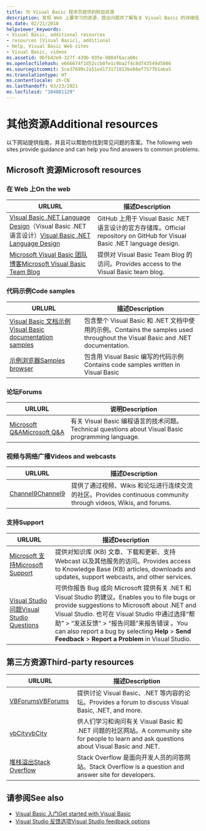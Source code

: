 ```yaml
---
title: 为 Visual Basic 程序员提供的附加资源
description: 发现 Web 上要学习的资源，提出问题并了解有关 Visual Basic 的详细信息。
ms.date: 02/21/2018
helpviewer_keywords:
- Visual Basic, additional resources
- resources [Visual Basic], additional
- Help, Visual Basic Web sites
- Visual Basic, videos
ms.assetid: 9bfb42e9-327f-439b-935e-8884f6aca80c
ms.openlocfilehash: e666674f1d52ccb0fe1c9ba2f4c8d743549d5086
ms.sourcegitcommit: 5ce37699c2a51ed173171813be68ef7577b1aba5
ms.translationtype: HT
ms.contentlocale: zh-CN
ms.lasthandoff: 03/23/2021
ms.locfileid: "104881129"
---
```

# <a name="additional-resources"></a><span data-ttu-id="3d6bb-103">其他资源</span><span class="sxs-lookup"><span data-stu-id="3d6bb-103">Additional resources</span></span>

<span data-ttu-id="3d6bb-104">以下网站提供指南，并且可以帮助你找到常见问题的答案。</span><span class="sxs-lookup"><span data-stu-id="3d6bb-104">The following web sites provide guidance and can help you find answers to common problems.</span></span>

## <a name="microsoft-resources"></a><span data-ttu-id="3d6bb-105">Microsoft 资源</span><span class="sxs-lookup"><span data-stu-id="3d6bb-105">Microsoft resources</span></span>

### <a name="on-the-web"></a><span data-ttu-id="3d6bb-106">在 Web 上</span><span class="sxs-lookup"><span data-stu-id="3d6bb-106">On the web</span></span>

|<span data-ttu-id="3d6bb-107">URL</span><span class="sxs-lookup"><span data-stu-id="3d6bb-107">URL</span></span>|<span data-ttu-id="3d6bb-108">描述</span><span class="sxs-lookup"><span data-stu-id="3d6bb-108">Description</span></span>|
|----------|----------------|
|<span data-ttu-id="3d6bb-109">[Visual Basic .NET Language Design](https://github.com/dotnet/vblang)（Visual Basic .NET 语言设计）</span><span class="sxs-lookup"><span data-stu-id="3d6bb-109">[Visual Basic .NET Language Design](https://github.com/dotnet/vblang)</span></span>|<span data-ttu-id="3d6bb-110">GitHub 上用于 Visual Basic .NET 语言设计的官方存储库。</span><span class="sxs-lookup"><span data-stu-id="3d6bb-110">Official repository on GitHub for Visual Basic .NET language design.</span></span>|
|[<span data-ttu-id="3d6bb-111">Microsoft Visual Basic 团队博客</span><span class="sxs-lookup"><span data-stu-id="3d6bb-111">Microsoft Visual Basic Team Blog</span></span>](https://devblogs.microsoft.com/vbteam/)|<span data-ttu-id="3d6bb-112">提供对 Visual Basic Team Blog 的访问。</span><span class="sxs-lookup"><span data-stu-id="3d6bb-112">Provides access to the Visual Basic team blog.</span></span>|

### <a name="code-samples"></a><span data-ttu-id="3d6bb-113">代码示例</span><span class="sxs-lookup"><span data-stu-id="3d6bb-113">Code samples</span></span>

|<span data-ttu-id="3d6bb-114">URL</span><span class="sxs-lookup"><span data-stu-id="3d6bb-114">URL</span></span>|<span data-ttu-id="3d6bb-115">描述</span><span class="sxs-lookup"><span data-stu-id="3d6bb-115">Description</span></span>|
|----------|----------------|
|[<span data-ttu-id="3d6bb-116">Visual Basic 文档示例</span><span class="sxs-lookup"><span data-stu-id="3d6bb-116">Visual Basic documentation samples</span></span>](https://github.com/dotnet/docs/tree/main/samples/snippets/visualbasic)|<span data-ttu-id="3d6bb-117">包含整个 Visual Basic 和 .NET 文档中使用的示例。</span><span class="sxs-lookup"><span data-stu-id="3d6bb-117">Contains the samples used throughout the Visual Basic and .NET documentation.</span></span>|
|[<span data-ttu-id="3d6bb-118">示例浏览器</span><span class="sxs-lookup"><span data-stu-id="3d6bb-118">Samples browser</span></span>](/samples/browse/?languages=vb)|<span data-ttu-id="3d6bb-119">包含用 Visual Basic 编写的代码示例</span><span class="sxs-lookup"><span data-stu-id="3d6bb-119">Contains code samples written in Visual Basic</span></span>|

### <a name="forums"></a><span data-ttu-id="3d6bb-120">论坛</span><span class="sxs-lookup"><span data-stu-id="3d6bb-120">Forums</span></span>

|<span data-ttu-id="3d6bb-121">URL</span><span class="sxs-lookup"><span data-stu-id="3d6bb-121">URL</span></span>|<span data-ttu-id="3d6bb-122">说明</span><span class="sxs-lookup"><span data-stu-id="3d6bb-122">Description</span></span>|
|----------|----------------|
|[<span data-ttu-id="3d6bb-123">Microsoft Q&A</span><span class="sxs-lookup"><span data-stu-id="3d6bb-123">Microsoft Q&A</span></span>](/answers/topics/dotnet-visual-basic.html)|<span data-ttu-id="3d6bb-124">有关 Visual Basic 编程语言的技术问题。</span><span class="sxs-lookup"><span data-stu-id="3d6bb-124">Technical questions about Visual Basic programming language.</span></span>|

### <a name="videos-and-webcasts"></a><span data-ttu-id="3d6bb-125">视频与网络广播</span><span class="sxs-lookup"><span data-stu-id="3d6bb-125">Videos and webcasts</span></span>

|<span data-ttu-id="3d6bb-126">URL</span><span class="sxs-lookup"><span data-stu-id="3d6bb-126">URL</span></span>|<span data-ttu-id="3d6bb-127">描述</span><span class="sxs-lookup"><span data-stu-id="3d6bb-127">Description</span></span>|
|----------|----------------|
|[<span data-ttu-id="3d6bb-128">Channel9</span><span class="sxs-lookup"><span data-stu-id="3d6bb-128">Channel9</span></span>](https://channel9.msdn.com/)|<span data-ttu-id="3d6bb-129">提供了通过视频、Wikis 和论坛进行连续交流的社区。</span><span class="sxs-lookup"><span data-stu-id="3d6bb-129">Provides continuous community through videos, Wikis, and forums.</span></span>|

### <a name="support"></a><span data-ttu-id="3d6bb-130">支持</span><span class="sxs-lookup"><span data-stu-id="3d6bb-130">Support</span></span>

|<span data-ttu-id="3d6bb-131">URL</span><span class="sxs-lookup"><span data-stu-id="3d6bb-131">URL</span></span>|<span data-ttu-id="3d6bb-132">描述</span><span class="sxs-lookup"><span data-stu-id="3d6bb-132">Description</span></span>|
|----------|----------------|
|[<span data-ttu-id="3d6bb-133">Microsoft 支持</span><span class="sxs-lookup"><span data-stu-id="3d6bb-133">Microsoft Support</span></span>](https://support.microsoft.com)|<span data-ttu-id="3d6bb-134">提供对知识库 (KB) 文章、下载和更新、支持 Webcast 以及其他服务的访问。</span><span class="sxs-lookup"><span data-stu-id="3d6bb-134">Provides access to Knowledge Base (KB) articles, downloads and updates, support webcasts, and other services.</span></span>|
|[<span data-ttu-id="3d6bb-135">Visual Studio 问题</span><span class="sxs-lookup"><span data-stu-id="3d6bb-135">Visual Studio Questions</span></span>](https://aka.ms/feedback/report?space=61)|<span data-ttu-id="3d6bb-136">可供你报告 Bug 或向 Microsoft 提供有关 .NET 和 Visual Studio 的建议。</span><span class="sxs-lookup"><span data-stu-id="3d6bb-136">Enables you to file bugs or provide suggestions to Microsoft about .NET and Visual Studio.</span></span> <span data-ttu-id="3d6bb-137">也可在 Visual Studio 中通过选择“帮助” > “发送反馈” > “报告问题”来报告错误  。</span><span class="sxs-lookup"><span data-stu-id="3d6bb-137">You can also report a bug by selecting **Help** > **Send Feedback** > **Report a Problem** in Visual Studio.</span></span>|

## <a name="third-party-resources"></a><span data-ttu-id="3d6bb-138">第三方资源</span><span class="sxs-lookup"><span data-stu-id="3d6bb-138">Third-party resources</span></span>

|<span data-ttu-id="3d6bb-139">URL</span><span class="sxs-lookup"><span data-stu-id="3d6bb-139">URL</span></span>|<span data-ttu-id="3d6bb-140">描述</span><span class="sxs-lookup"><span data-stu-id="3d6bb-140">Description</span></span>|
|----------|----------------|
|[<span data-ttu-id="3d6bb-141">VBForums</span><span class="sxs-lookup"><span data-stu-id="3d6bb-141">VBForums</span></span>](http://www.vbforums.com/)|<span data-ttu-id="3d6bb-142">提供讨论 Visual Basic、.NET 等内容的论坛。</span><span class="sxs-lookup"><span data-stu-id="3d6bb-142">Provides a forum to discuss Visual Basic, .NET, and more.</span></span>|
|[<span data-ttu-id="3d6bb-143">vbCity</span><span class="sxs-lookup"><span data-stu-id="3d6bb-143">vbCity</span></span>](http://vbcity.com/)|<span data-ttu-id="3d6bb-144">供人们学习和询问有关 Visual Basic 和 .NET 问题的社区网站。</span><span class="sxs-lookup"><span data-stu-id="3d6bb-144">A community site for people to learn and ask questions about Visual Basic and .NET.</span></span>|
|[<span data-ttu-id="3d6bb-145">堆栈溢出</span><span class="sxs-lookup"><span data-stu-id="3d6bb-145">Stack Overflow</span></span>](https://stackoverflow.com/questions/tagged/vb.net)|<span data-ttu-id="3d6bb-146">Stack Overflow 是面向开发人员的问答网站。</span><span class="sxs-lookup"><span data-stu-id="3d6bb-146">Stack Overflow is a question and answer site for developers.</span></span>|

## <a name="see-also"></a><span data-ttu-id="3d6bb-147">请参阅</span><span class="sxs-lookup"><span data-stu-id="3d6bb-147">See also</span></span>

- [<span data-ttu-id="3d6bb-148">Visual Basic 入门</span><span class="sxs-lookup"><span data-stu-id="3d6bb-148">Get started with Visual Basic</span></span>](index.md)
- [<span data-ttu-id="3d6bb-149">Visual Studio 反馈选项</span><span class="sxs-lookup"><span data-stu-id="3d6bb-149">Visual Studio feedback options</span></span>](/visualstudio/ide/feedback-options)
